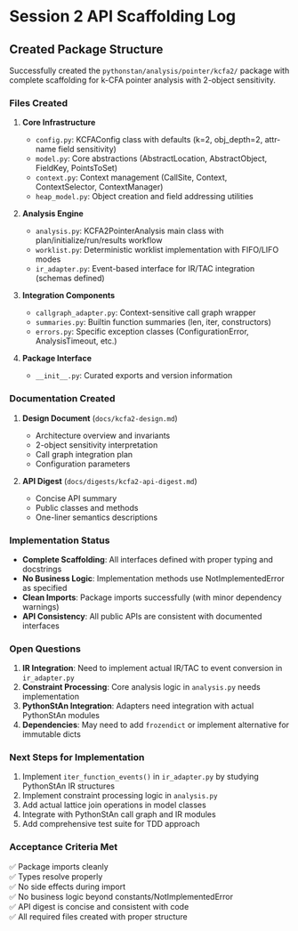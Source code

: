 # Session 2 API Scaffolding Log

## Created Package Structure

Successfully created the `pythonstan/analysis/pointer/kcfa2/` package with complete scaffolding for k-CFA pointer analysis with 2-object sensitivity.

### Files Created

1. **Core Infrastructure**
   - `config.py`: KCFAConfig class with defaults (k=2, obj_depth=2, attr-name field sensitivity)
   - `model.py`: Core abstractions (AbstractLocation, AbstractObject, FieldKey, PointsToSet)
   - `context.py`: Context management (CallSite, Context, ContextSelector, ContextManager)
   - `heap_model.py`: Object creation and field addressing utilities

2. **Analysis Engine**
   - `analysis.py`: KCFA2PointerAnalysis main class with plan/initialize/run/results workflow
   - `worklist.py`: Deterministic worklist implementation with FIFO/LIFO modes
   - `ir_adapter.py`: Event-based interface for IR/TAC integration (schemas defined)

3. **Integration Components**
   - `callgraph_adapter.py`: Context-sensitive call graph wrapper
   - `summaries.py`: Builtin function summaries (len, iter, constructors)
   - `errors.py`: Specific exception classes (ConfigurationError, AnalysisTimeout, etc.)

4. **Package Interface**
   - `__init__.py`: Curated exports and version information

### Documentation Created

1. **Design Document** (`docs/kcfa2-design.md`)
   - Architecture overview and invariants
   - 2-object sensitivity interpretation
   - Call graph integration plan
   - Configuration parameters

2. **API Digest** (`docs/digests/kcfa2-api-digest.md`)
   - Concise API summary
   - Public classes and methods
   - One-liner semantics descriptions

### Implementation Status

- **Complete Scaffolding**: All interfaces defined with proper typing and docstrings
- **No Business Logic**: Implementation methods use NotImplementedError as specified
- **Clean Imports**: Package imports successfully (with minor dependency warnings)
- **API Consistency**: All public APIs are consistent with documented interfaces

### Open Questions

1. **IR Integration**: Need to implement actual IR/TAC to event conversion in `ir_adapter.py`
2. **Constraint Processing**: Core analysis logic in `analysis.py` needs implementation
3. **PythonStAn Integration**: Adapters need integration with actual PythonStAn modules
4. **Dependencies**: May need to add `frozendict` or implement alternative for immutable dicts

### Next Steps for Implementation

1. Implement `iter_function_events()` in `ir_adapter.py` by studying PythonStAn IR structures
2. Implement constraint processing logic in `analysis.py`
3. Add actual lattice join operations in model classes
4. Integrate with PythonStAn call graph and IR modules
5. Add comprehensive test suite for TDD approach

### Acceptance Criteria Met

✅ Package imports cleanly  
✅ Types resolve properly  
✅ No side effects during import  
✅ No business logic beyond constants/NotImplementedError  
✅ API digest is concise and consistent with code  
✅ All required files created with proper structure